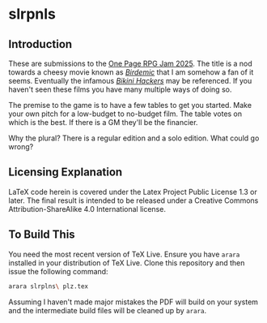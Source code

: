 slrpnls
===============

## Introduction

These are submissions to the [One Page RPG Jam 2025](https://itch.io/jam/one-page-rpg-jam-2025).  The title is a nod towards a cheesy movie known as *[Birdemic](https://en.wikipedia.org/w/index.php?title=Birdemic:_Shock_and_Terror&oldid=1297554545)* that I am somehow a fan of it seems.  Eventually the infamous *[Bikini Hackers](https://www.imdb.com/title/tt21419538/)* may be referenced.  If you haven't seen these films you have many multiple ways of doing so.

The premise to the game is to have a few tables to get you started.  Make your own pitch for a low-budget to no-budget film.  The table votes on which is the best.  If there is a GM they'll be the financier.

Why the plural?  There is a regular edition and a solo edition.  What could go wrong?

## Licensing Explanation

LaTeX code herein is covered under the Latex Project Public License 1.3 or later.  The final result is intended to be released under a Creative Commons Attribution-ShareAlike 4.0 International license.

## To Build This

You need the most recent version of TeX Live.  Ensure you have `arara` installed in your distribution of TeX Live.  Clone this repository and then issue the following command:

```bash
arara slrplns\ plz.tex
```

Assuming I haven't made major mistakes the PDF will build on your system and the intermediate build files will be cleaned up by `arara`.
